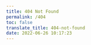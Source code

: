 ```yaml
---
title: 404 Not Found
permalink: /404
toc: false
translate_title: 404-not-found
date: 2022-06-26 10:17:23
---
```

<!DOCTYPE html>
<html lang="en">
<head>
<meta charset="UTF-8">
<title>Desktop 404</title>
<link rel="stylesheet" href="css/style.css">

</head>
<body>

<div id="svgContainer"></div>

<script src="js/eEjVBX.js"></script>
<script src="js/MvBBBj.js"></script>
<script src="js/script.js"></script>

</body>
</html>